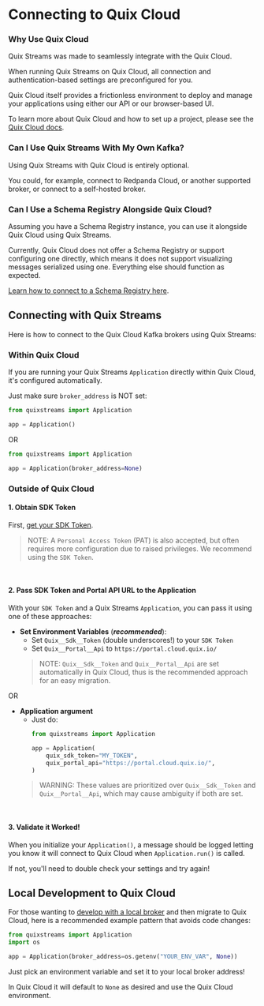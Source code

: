 # Connecting to Quix Cloud

### Why Use Quix Cloud
Quix Streams was made to seamlessly integrate with the Quix Cloud.

When running Quix Streams on Quix Cloud, all connection and authentication-based 
settings are preconfigured for you.

Quix Cloud itself provides a frictionless environment to deploy and manage your applications using either
our API or our browser-based UI.

To learn more about Quix Cloud and how to set up a project, please see the [Quix Cloud docs](https://quix.io/docs/quix-cloud/overview.html#developing-your-stream-processing-application).

### Can I Use Quix Streams With My Own Kafka?

Using Quix Streams with Quix Cloud is entirely optional.  

You could, for example, connect to Redpanda Cloud, or another supported broker, or connect to a self-hosted broker.


### Can I Use a Schema Registry Alongside Quix Cloud?

Assuming you have a Schema Registry instance, you can use it alongside Quix Cloud using 
Quix Streams.

Currently, Quix Cloud does not offer a Schema Registry or support configuring one directly, 
which means it does not support visualizing messages serialized using one. Everything 
else should function as expected.

[Learn how to connect to a Schema Registry here](./advanced/schema-registry.md).

## Connecting with Quix Streams

Here is how to connect to the Quix Cloud Kafka brokers using Quix Streams:

### Within Quix Cloud

If you are running your Quix Streams `Application` directly within Quix Cloud, it's configured automatically.

Just make sure `broker_address` is NOT set:

```python
from quixstreams import Application

app = Application()
```
OR
```python
from quixstreams import Application

app = Application(broker_address=None)
```

### Outside of Quix Cloud


#### 1. Obtain SDK Token
First, [get your SDK Token](https://quix.io/docs/develop/authentication/streaming-token.html#how-to-find).

> NOTE: A `Personal Access Token` (PAT) is also accepted, but often requires more configuration 
> due to raised privileges. We recommend using the `SDK Token`.

<br>

#### 2. Pass SDK Token and Portal API URL to the Application
With your `SDK Token` and a Quix Streams `Application`, you can pass it using one of
these approaches:

- **Set Environment Variables** (***recommended***):
    - Set `Quix__Sdk__Token` (double underscores!) to your `SDK Token`
    - Set `Quix__Portal__Api` to `https://portal.cloud.quix.io/`
  > NOTE: `Quix__Sdk__Token` and `Quix__Portal__Api` are set automatically in Quix Cloud, thus is the recommended approach for an easy migration.
  
OR <br>

- **Application argument** 
    - Just do:
      ```python
      from quixstreams import Application
      
      app = Application(
          quix_sdk_token="MY_TOKEN",
          quix_portal_api="https://portal.cloud.quix.io/",
      )
      ```
  > WARNING: These values are prioritized over `Quix__Sdk__Token` and `Quix__Portal__Api`, which may cause ambiguity if both are set.

<br>

#### 3. Validate it Worked! 
When you initialize your `Application()`, a message should be logged letting 
you know it will connect to Quix Cloud when `Application.run()` is called. 

If not, you'll need to double check your settings and try again!

## Local Development to Quix Cloud

For those wanting to [develop with a local broker](tutorials/README.md#running-kafka-locally) 
and then migrate to Quix Cloud, here is a recommended example pattern that avoids code changes:

```python
from quixstreams import Application
import os

app = Application(broker_address=os.getenv("YOUR_ENV_VAR", None))
```

Just pick an environment variable and set it to your local broker address!

In Quix Cloud it will default to `None` as desired and use the Quix Cloud environment.